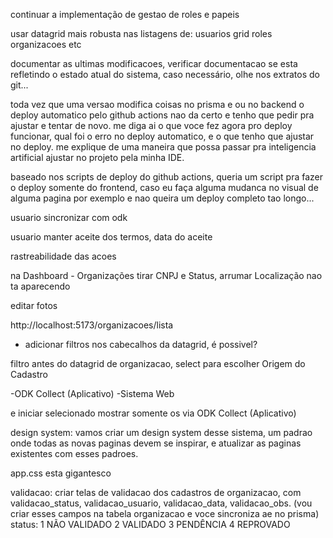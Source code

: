 
continuar a implementação de gestao de roles e papeis

usar datagrid mais robusta nas listagens de:
usuarios
grid
roles
organizacoes etc

documentar as ultimas modificacoes, verificar documentacao se esta refletindo o estado atual do sistema, caso necessário, olhe nos extratos do git...

toda vez que uma versao modifica coisas no prisma e ou no backend o deploy automatico pelo github actions nao da certo e tenho que pedir pra ajustar e tentar de novo.
me diga ai o que voce fez agora pro deploy funcionar, qual foi o erro no deploy automatico, e o que tenho que ajustar no deploy. me explique de uma maneira que possa passar pra inteligencia artificial ajustar no projeto pela minha IDE.

baseado nos scripts de deploy do github actions, queria um script pra fazer o deploy somente do frontend, caso eu faça alguma mudanca no visual de alguma pagina por exemplo e nao queira um deploy completo tao longo...

usuario sincronizar com odk

usuario manter aceite dos termos, data do aceite

rastreabilidade das acoes

na Dashboard - Organizações tirar  CNPJ	e	Status, 
arrumar Localização nao ta aparecendo



editar fotos

http://localhost:5173/organizacoes/lista
- adicionar filtros nos cabecalhos da datagrid, é possivel?

filtro antes do datagrid de organizacao, select para escolher 
Origem do Cadastro

-ODK Collect (Aplicativo)
-Sistema Web

e iniciar selecionado mostrar somente os via ODK Collect (Aplicativo)

design system:
vamos criar um design system desse sistema, um padrao onde todas as novas paginas devem se inspirar, e atualizar as paginas existentes com esses padroes.

app.css esta gigantesco

validacao: criar telas de validacao dos cadastros de organizacao, com validacao_status, validacao_usuario, validacao_data, validacao_obs.  (vou criar esses campos na tabela organizacao e voce sincroniza ae no prisma)
status:
1	NÃO VALIDADO
2	VALIDADO
3	PENDÊNCIA
4	REPROVADO